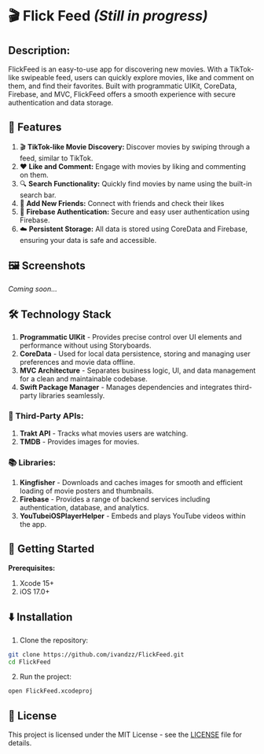 # 🎬 Flick Feed *(Still in progress)*
## Description:
FlickFeed is an easy-to-use app for discovering new movies. With a TikTok-like swipeable feed, users can quickly explore movies, like and comment on them, and find their favorites. Built with programmatic UIKit, CoreData, Firebase, and MVC, FlickFeed offers a smooth experience with secure authentication and data storage.


## 📲 Features
1. 🎬 **TikTok-like Movie Discovery:** Discover movies by swiping through a feed, similar to TikTok.
2. ❤️ **Like and Comment:** Engage with movies by liking and commenting on them.
3. 🔍 **Search Functionality:** Quickly find movies by name using the built-in search bar.
4. 👫 **Add New Friends:** Connect with friends and check their likes
5. 🔑 **Firebase Authentication:** Secure and easy user authentication using Firebase.
6. ☁️ **Persistent Storage:** All data is stored using CoreData and Firebase, ensuring your data is safe and accessible.

## 🖼️ Screenshots
*Coming soon...*

## 🛠️ Technology Stack
1. **Programmatic UIKit** - Provides precise control over UI elements and performance without using Storyboards.
2. **CoreData** - Used for local data persistence, storing and managing user preferences and movie data offline.
3. **MVC Architecture** - Separates business logic, UI, and data management for a clean and maintainable codebase.
3. **Swift Package Manager** - Manages dependencies and integrates third-party libraries seamlessly.
### 🛜 Third-Party APIs:
1. **Trakt API** - Tracks what movies users are watching.
2. **TMDB** - Provides images for movies.
### 📚 Libraries:
1. **Kingfisher** - Downloads and caches images for smooth and efficient loading of movie posters and thumbnails.
2. **Firebase** - Provides a range of backend services including authentication, database, and analytics.
3. **YouTubeiOSPlayerHelper** - Embeds and plays YouTube videos within the app.

## 🚀 Getting Started
**Prerequisites:**
1. Xcode 15+ 
2. iOS 17.0+

## ⬇️ Installation
1. Clone the repository:
```sh
git clone https://github.com/ivandzz/FlickFeed.git
cd FlickFeed
```
2. Run the project: <br>
```sh
open FlickFeed.xcodeproj
```

## 📄 License
This project is licensed under the MIT License - see the [LICENSE](./LICENSE) file for details.

